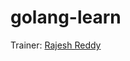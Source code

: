 # golang-learn

Trainer: [Rajesh Reddy](mailto:rajeshtech4b8@gmail.com?subject=[GitHub]%20GoLang%20Training)

